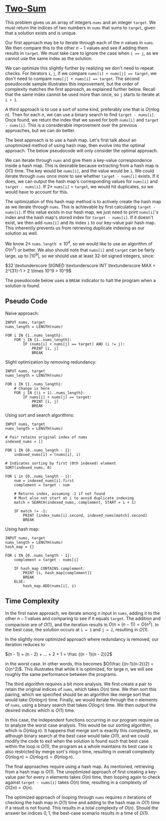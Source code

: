# [Two-Sum](https://leetcode.com/problems/two-sum)

This problem gives us an array of integers `nums` and an integer `target`. We must return the indices of two numbers in `nums` that sums to `target`, given that a solution exists and is unique.

Our first approach may be to iterate through each of the $n$ values in `nums`. We then compare this to the other $n - 1$ values and see if adding them results in `target`. We must take care to ignore the case when `i == j`, as we cannot use the same index as the solution.

We can optimize this slightly further by realizing we don't need to repeat checks. For iterators `i`, `j`, if we compare `nums[i] + nums[j] == target`, we don't need to compare `nums[j] + nums[i] == target`. The second pseudocode sample illustrates this improvement, but the order of complexity matches the first approach, as explained further below. Recall that the same index cannot be used more than once, so `j` starts to iterate at `i + 1`.

A third approach is to use a sort of some kind, preferably one that is $O(n \log n)$. Then for each $n$, we can use a binary search to find `target - nums[i]`. Once found, we return the index that we saved for both `nums[i]` and `target - nums[i]`. This is a considerable improvement over the previous approaches, but we can do better.

The best approach is to use a hash map. Let's first talk about an unoptimized method of using hash map, then evolve into the optimal approach. The below pseudocode will only consider the optimal approach. 

We can iterate through `nums` and give them a key-value correspondence inside a hash map. This is desirable because extracting from a hash map is $O(1)$ time. The key would be `nums[i]`, and the value would be `i`. We could iterate through `nums` once more to see whether `target - nums[i]` exists. If it does, we can output the hash map's corresponding values for `nums[i]` and `target - nums[i]`. If $2 \times$ `nums[i]` $=$ `target`, we would hit duplicates, so we would have to account for this. 

The optimization of this hash map method is to actively create the hash map as we iterate through `nums`. This is achievable by first calculating `target - nums[i]`. If this value exists in our hash map, we just need to print `nums[i]`'s index and the hash map's stored index for `target - nums[i]`. If it doesn't exist, we then add `nums[i]` and its index `i` to our key-value pair hash map. This inherently prevents us from retrieving duplicate indexing as our solution as well.

We know $2 \leq$ `nums.length` $\leq 10^4$, so we would like to use an algorithm of $O(n^2)$ or better. We also should note that `nums[i]` and `target` can be fairly large, up to $|10^9|$, so we should use at least 32-bit signed integers, since:

$32 \textunderscore SIGNED \textunderscore INT \textunderscore MAX = 2^{31}-1 > 2 \times 10^9 > 10^9$

The pseudocode below uses a `BREAK` indicator to halt the program when a solution is found.

## Pseudo Code
Naive approach:
```
INPUT nums, target
nums_length = LENGTH(nums)

FOR i IN {1..nums_length}:
    FOR j IN {1..nums_length}:
        IF (nums[i] + nums[j] == target) AND (i != j):
            PRINT [i, j]
            BREAK
```
Slight optimization by removing redundancy:
```
INPUT nums, target
nums_length = LENGTH(nums)

FOR i IN {1..nums_length}:
    # Change is here
    FOR j IN {(i + 1)..nums_length}:
        IF nums[i] + nums[j] == target:
            PRINT [i, j]
            BREAK
```
Using sort and search algorithms:
```
INPUT nums, target
nums_length = LENGTH(nums)

# Pair retains original index of nums
indexed_nums = []

FOR i IN {0..nums_length - 1}:
    indexed_nums[i] = (nums[i], i)

# Indicates sorting by first (0th indexed) element
SORT(indexed_nums, 0)

FOR i in {0..nums_length - 1}:
    num = indexed_nums[i].first
    complement = target - num

    # Returns index, assuming -1 if not found
    # Must also not start at i to avoid duplicate indexing
    match = SEARCH(indexed_nums, complement, START = i + 1)

    IF match != -1:
        PRINT [index_nums[i].second, indexed_nums[match].second]
        BREAK
```
Using hash map:
```
INPUT nums, target
nums_length = LENGTH(nums)
hash_map = {}

FOR i IN {0..nums_length - 1}:
    complement = target - nums[i]

    IF hash_map CONTAINS complement:
        PRINT [i, hash_map[complement]]
        BREAK
    ELSE:
        hash_map.ADD(nums[i], i)
```

## Time Complexity
In the first naive approach, we iterate among $n$ input in `nums`, adding it to the other $n - 1$ values and comparing to see if it equals `target`. The addition and comparison are of $O(1)$, and the iteration results in $O(n \times (n-1)) = O(n^2)$. In the best case, the solution occurs at `i = 1` and `j = 2`, resulting in $\Omega(1)$.

In the slightly more optimized approach where redundancy is removed, our iteration reduces to 

$(n - 1) + (n - 2) + ... + 2 + 1 = \frac {(n - 1)(n - 2)}2$

in the worst case. In other words, this becomes $O(\frac {(n-1)(n-2)}2) = O(n^2)$. This illustrates that while it is optimized, for large $n$, we will see roughly the same performance between the programs.

The third algorithm requires a bit more analysis. We first create a pair to retain the original indices of `nums`, which takes $O(n)$ time. We then sort this pairing, which we specified should be an algorithm like merge sort that would take $O(n \log n)$ time. Finally, we would iterate through the $n$ elements of `nums`, using a binary search that takes $O(\log n)$ time. We then output the desired indices which is $O(1)$ time.

In this case, the independent functions occurring in our program require us to analyze the worst case analysis. This would be our sorting algorithm, which is $O(n \log n)$. It happens that merge sort is exactly this complexity, so although binary search at the best case would take $\Omega(1)$, and we could modify the code to exit when the solution is found such that best case within the loop is $\Omega(1)$, the program as a whole maintains its best case is also restricted by merge sort's $n \log n$ time, resulting in overall complexity $O(n \log n) = \Omega(n \log n) = \Theta(n \log n)$.

The final approaches require using a hash map. As mentioned, retrieving from a hash map is $O(1)$. The unoptimized approach of first creating a key-value pair for every $n$ elements takes $O(n)$ time, then looping again to check against `target - nums[i]` takes $O(n)$ time, resulting in a complexity of $O(2n) = O(n)$.

The optimized approach of looping through `nums` requires $n$ iterations of checking the hash map in $O(1)$ time and adding to the hash map in $O(1)$ time if a result is not found. This results in a total complexity of $O(n)$. Should the answer be indices $0, 1$, the best-case scenario results in a time of $\Omega(1)$.